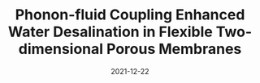 ---
title: "Phonon-fluid Coupling Enhanced Water Desalination in Flexible Two-dimensional Porous Membranes"
authors: Yechan Noh, Narayana R Aluru
collection: publications
category: manuscripts
permalink: /publication/2021-12-22-phonon-fluid-desalination
date: 2021-12-22
venue: 'Nano Letters'
volume: 22
issue: 1
pages: 419-425
publisher: American Chemical Society
paperurl: 'https://doi.org/10.1021/acs.nanolett.1c04155'
doi: '10.1021/acs.nanolett.1c04155'
---